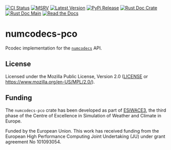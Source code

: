 [![CI Status]][workflow] [![MSRV]][repo] [![Latest Version]][crates.io] [![PyPi Release]][pypi] [![Rust Doc Crate]][docs.rs] [![Rust Doc Main]][docs] [![Read the Docs]][rtdocs]

[CI Status]: https://img.shields.io/github/actions/workflow/status/juntyr/numcodecs-rs/ci.yml?branch=main
[workflow]: https://github.com/juntyr/numcodecs-rs/actions/workflows/ci.yml?query=branch%3Amain

[MSRV]: https://img.shields.io/badge/MSRV-1.86.0-blue
[repo]: https://github.com/juntyr/numcodecs-rs

[Latest Version]: https://img.shields.io/crates/v/numcodecs-pco
[crates.io]: https://crates.io/crates/numcodecs-pco

[PyPi Release]: https://img.shields.io/pypi/v/numcodecs-wasm-pco.svg
[pypi]: https://pypi.python.org/pypi/numcodecs-wasm-pco

[Rust Doc Crate]: https://img.shields.io/docsrs/numcodecs-pco
[docs.rs]: https://docs.rs/numcodecs-pco/

[Rust Doc Main]: https://img.shields.io/badge/docs-main-blue
[docs]: https://juntyr.github.io/numcodecs-rs/numcodecs_pco

[Read the Docs]: https://img.shields.io/readthedocs/numcodecs-wasm?label=readthedocs
[rtdocs]: https://numcodecs-wasm.readthedocs.io/en/stable/api/numcodecs_wasm_pco/

# numcodecs-pco

Pcodec implementation for the [`numcodecs`] API.

[`numcodecs`]: https://docs.rs/numcodecs/0.2/numcodecs/

## License

Licensed under the Mozilla Public License, Version 2.0 ([LICENSE](LICENSE) or https://www.mozilla.org/en-US/MPL/2.0/).

## Funding

The `numcodecs-pco` crate has been developed as part of [ESiWACE3](https://www.esiwace.eu), the third phase of the Centre of Excellence in Simulation of Weather and Climate in Europe.

Funded by the European Union. This work has received funding from the European High Performance Computing Joint Undertaking (JU) under grant agreement No 101093054.
